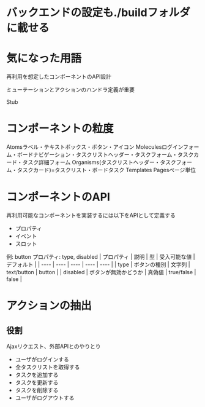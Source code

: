 # バックエンドの設定も./buildフォルダに載せる

# 気になった用語
再利用を想定したコンポーネントのAPI設計

ミューテーションとアクションのハンドラ定義が重要

Stub

# コンポーネントの粒度
Atomsラベル・テキストボックス・ボタン・アイコン
Moleculesログインフォーム・ボードナビゲーション・タスクリストヘッダー・タスクフォーム・タスクカード・タスク詳細フォーム
Organisms(タスクリストヘッダー・タスクフォーム・タスクカード)=タスクリスト・ボードタスク
Templates
Pagesページ単位

# コンポーネントのAPI
再利用可能なコンポーネントを実装するには以下をAPIとして定義する
- プロパティ
- イベント
- スロット

例: button
プロパティ: type, disabled
|  プロパティ  |  説明  | 型  |  受入可能な値  |  デフォルト  |
| ---- | ---- | ---- | ---- | ---- |
|  type  |  ボタンの種別  |  文字列  |  text/button  |  button  |
|  disabled  |  ボタンが無効かどうか  |  真偽値  |  true/false  |  false  |


# アクションの抽出
## 役割
Ajaxリクエスト、外部APIとのやりとり

- ユーザがログインする
- 全タスクリストを取得する
- タスクを追加する
- タスクを更新する
- タスクを削除する
- ユーザがログアウトする



